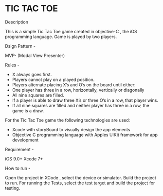 # TIC TAC TOE

Description 

This is a simple Tic Tac Toe game created in objective-C , the iOS programming language.
Game is played by two players.

Dsign Pattern -

MVP- (Modal View Presenter)

Rules - 

- X always goes first.
- Players cannot play on a played position.
- Players alternate placing X’s and O’s on the board until either:
- One player has three in a row, horizontally, vertically or diagonally
- All nine squares are filled.
- If a player is able to draw three X’s or three O’s in a row, that player wins.
- If all nine squares are filled and neither player has three in a row, the game is a draw.


For the Tic Tac Toe game the following technologies are used:

- Xcode with storyBoard to visually design the app elements
- Objective C programming language with Apples UIKit framework for app development

Requirement - 

iOS 9.0+
Xcode 7+

How to run - 

Open the project in XCode , select the device or simulator. Build the project to run.
For running the Tests, select the test target and build the project for testing.


